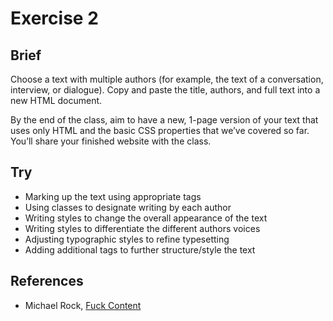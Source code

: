 # Exercise 2

## Brief

Choose a text with multiple authors (for example, the text of a conversation, interview, or dialogue). Copy and paste the title, authors, and full text into a new HTML document.

By the end of the class, aim to have a new, 1-page version of your text that uses only HTML and the basic CSS properties that we’ve covered so far. You’ll share your finished website with the class.

## Try

* Marking up the text using appropriate tags
* Using classes to designate writing by each author
* Writing styles to change the overall appearance of the text
* Writing styles to differentiate the different authors voices
* Adjusting typographic styles to refine typesetting
* Adding additional tags to further structure/style the text

## References

* Michael Rock, [Fuck Content](http://2x4.org/ideas/2/fuck-content/)